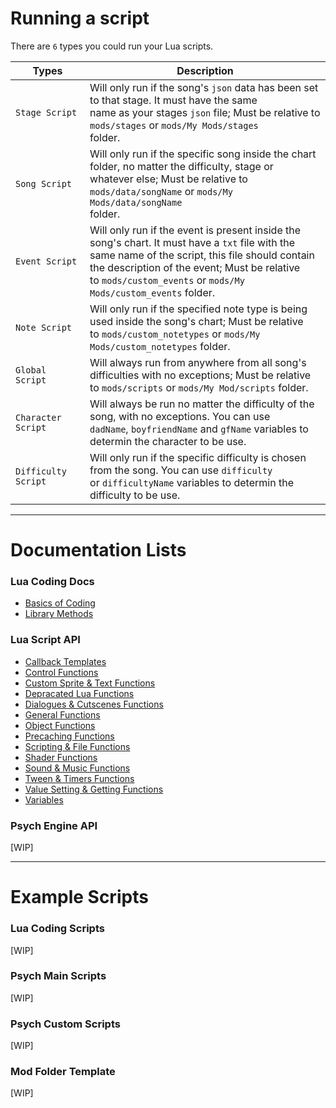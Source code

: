 # Running a script
There are `6` types you could run your Lua scripts.


|Types|Description|
|-----|-----------|
| `Stage Script` | Will only run if the song's `json` data has been set to that stage. It must have the same<br> name as your stages `json` file; Must be relative to `mods/stages` or `mods/My Mods/stages`<br> folder. |
| `Song Script` | Will only run if the specific song inside the chart folder, no matter the difficulty, stage or<br> whatever else; Must be relative to `mods/data/songName` or `mods/My Mods/data/songName`<br> folder. |
| `Event Script` | Will only run if the event is present inside the song's chart. It must have a `txt` file with the<br> same name of the script, this file should contain the description of the event; Must be relative<br> to `mods/custom_events` or `mods/My Mods/custom_events` folder. |
| `Note Script` | Will only run if the specified note type is being used inside the song's chart; Must be relative<br> to `mods/custom_notetypes` or `mods/My Mods/custom_notetypes` folder. |
| `Global Script` | Will always run from anywhere from all song's difficulties with no exceptions; Must be relative<br> to `mods/scripts` or `mods/My Mod/scripts` folder. |
| `Character Script` | Will always be run no matter the difficulty of the song, with no exceptions. You can use<br> `dadName`, `boyfriendName` and `gfName` variables to determin the character to be use. |
| `Difficulty Script` | Will only run if the specific difficulty is chosen from the song. You can use `difficulty`<br> or `difficultyName` variables to determin the difficulty to be use. |

***

# Documentation Lists
### Lua Coding Docs
- [Basics of Coding](https://github.com/Meme1079/PsychWiki/wiki/Lua-Coding-Docs:-Basics-of-Coding)
- [Library Methods](https://github.com/Meme1079/PsychWiki/wiki/Lua-Coding-Docs:-Library-Methods)

### Lua Script API
- [Callback Templates](https://github.com/Meme1079/PsychWiki/wiki/Lua-Script-API:-Callback-Templates)
- [Control Functions](https://github.com/Meme1079/PsychWiki/wiki/Lua-Script-API:-Control-Functions)
- [Custom Sprite & Text Functions](https://github.com/Meme1079/PsychWiki/wiki/Lua-Script-API:-Custom-Sprites-&-Texts-Functions)
- [Depracated Lua Functions](https://github.com/Meme1079/PsychWiki/wiki/Lua-Script-API:-Depracated-Lua-Functions)
- [Dialogues & Cutscenes Functions](https://github.com/Meme1079/PsychWiki/wiki/Lua-Script-API:-Dialogues-&-Cutscenes-Functions)
- [General Functions](https://github.com/Meme1079/PsychWiki/wiki/Lua-Script-API:-General-Functions)
- [Object Functions](https://github.com/Meme1079/PsychWiki/wiki/Lua-Script-API:-Object-Functions)
- [Precaching Functions](https://github.com/Meme1079/PsychWiki/wiki/Lua-Script-API:-Precaching-Functions)
- [Scripting & File Functions](https://github.com/Meme1079/PsychWiki/wiki/Lua-Script-API:-Scripting-&-File-Functions)
- [Shader Functions](https://github.com/Meme1079/PsychWiki/wiki/Lua-Script-API:-Shader-Functions)
- [Sound & Music Functions](https://github.com/Meme1079/PsychWiki/wiki/Lua-Script-API:-Sound-&-Music-Functions)
- [Tween & Timers Functions](https://github.com/Meme1079/PsychWiki/wiki/Lua-Script-API:-Tweens-&-Timers-Functions)
- [Value Setting & Getting Functions](https://github.com/Meme1079/PsychWiki/wiki/Lua-Script-API:-Value-Setting-&-Getting-Functions)
- [Variables](https://github.com/Meme1079/PsychWiki/wiki/Lua-Script-API:-Variables)

### Psych Engine API
[WIP]

***

# Example Scripts
### Lua Coding Scripts
[WIP]

### Psych Main Scripts
[WIP]

### Psych Custom Scripts
[WIP]

### Mod Folder Template
[WIP]